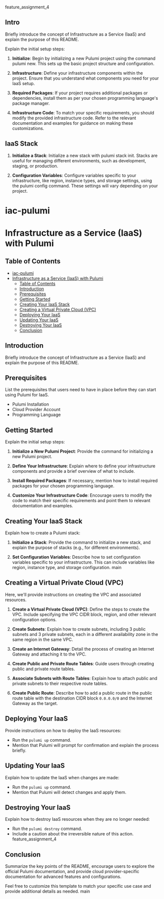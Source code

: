 feature_assignment_4

## Intro

Briefly introduce the concept of Infrastructure as a Service (IaaS) and explain the purpose of this README.

Explain the initial setup steps:

1. **Initialize**: Begin by initializing a new Pulumi project using the command pulumi new. This sets up the basic project structure and configuration.

2. **Infrastructure**: Define your infrastructure components within the project. Ensure that you understand what components you need for your IaaS setup.
3. **Required Packages**:  If your project requires additional packages or dependencies, install them as per your chosen programming language's package manager.

4. **Infrastructure Code**: To match your specific requirements, you should modify the provided infrastructure code. Refer to the relevant documentation and examples for guidance on making these customizations.

## IaaS Stack


1. **Initialize a Stack**:  Initialize a new stack with pulumi stack init. Stacks are useful for managing different environments, such as development, staging, or production.

2. **Configuration Variables**: Configure variables specific to your infrastructure, like region, instance types, and storage settings, using the pulumi config command. These settings will vary depending on your project.

# iac-pulumi

# Infrastructure as a Service (IaaS) with Pulumi

## Table of Contents

- [iac-pulumi](#iac-pulumi)
- [Infrastructure as a Service (IaaS) with Pulumi](#infrastructure-as-a-service-iaas-with-pulumi)
  - [Table of Contents](#table-of-contents)
  - [Introduction](#introduction)
  - [Prerequisites](#prerequisites)
  - [Getting Started](#getting-started)
  - [Creating Your IaaS Stack](#creating-your-iaas-stack)
  - [Creating a Virtual Private Cloud (VPC)](#creating-a-virtual-private-cloud-vpc)
  - [Deploying Your IaaS](#deploying-your-iaas)
  - [Updating Your IaaS](#updating-your-iaas)
  - [Destroying Your IaaS](#destroying-your-iaas)
  - [Conclusion](#conclusion)

## Introduction

Briefly introduce the concept of Infrastructure as a Service (IaaS) and explain the purpose of this README.

## Prerequisites

List the prerequisites that users need to have in place before they can start using Pulumi for IaaS.

- Pulumi Installation
- Cloud Provider Account
- Programming Language

## Getting Started

Explain the initial setup steps:

1. **Initialize a New Pulumi Project**: Provide the command for initializing a new Pulumi project.

2. **Define Your Infrastructure**: Explain where to define your infrastructure components and provide a brief overview of what to include.

3. **Install Required Packages**: If necessary, mention how to install required packages for your chosen programming language.

4. **Customize Your Infrastructure Code**: Encourage users to modify the code to match their specific requirements and point them to relevant documentation and examples.

## Creating Your IaaS Stack

Explain how to create a Pulumi stack:

1. **Initialize a Stack**: Provide the command to initialize a new stack, and explain the purpose of stacks (e.g., for different environments).

2. **Set Configuration Variables**: Describe how to set configuration variables specific to your infrastructure. This can include variables like region, instance type, and storage configuration.
 main

## Creating a Virtual Private Cloud (VPC)

Here, we'll provide instructions on creating the VPC and associated resources.

1. **Create a Virtual Private Cloud (VPC)**: Define the steps to create the VPC. Include specifying the VPC CIDR block, region, and other relevant configuration options.

2. **Create Subnets**: Explain how to create subnets, including 3 public subnets and 3 private subnets, each in a different availability zone in the same region in the same VPC.

3. **Create an Internet Gateway**: Detail the process of creating an Internet Gateway and attaching it to the VPC.

4. **Create Public and Private Route Tables**: Guide users through creating public and private route tables.

5. **Associate Subnets with Route Tables**: Explain how to attach public and private subnets to their respective route tables.

6. **Create Public Route**: Describe how to add a public route in the public route table with the destination CIDR block `0.0.0.0/0` and the Internet Gateway as the target.

## Deploying Your IaaS

Provide instructions on how to deploy the IaaS resources:

- Run the `pulumi up` command.
- Mention that Pulumi will prompt for confirmation and explain the process briefly.

## Updating Your IaaS

Explain how to update the IaaS when changes are made:

- Run the `pulumi up` command.
- Mention that Pulumi will detect changes and apply them.

## Destroying Your IaaS

Explain how to destroy IaaS resources when they are no longer needed:

- Run the `pulumi destroy` command.
- Include a caution about the irreversible nature of this action.
 feature_assignment_4


## Conclusion

Summarize the key points of the README, encourage users to explore the official Pulumi documentation, and provide cloud provider-specific documentation for advanced features and configurations.

Feel free to customize this template to match your specific use case and provide additional details as needed.
main
